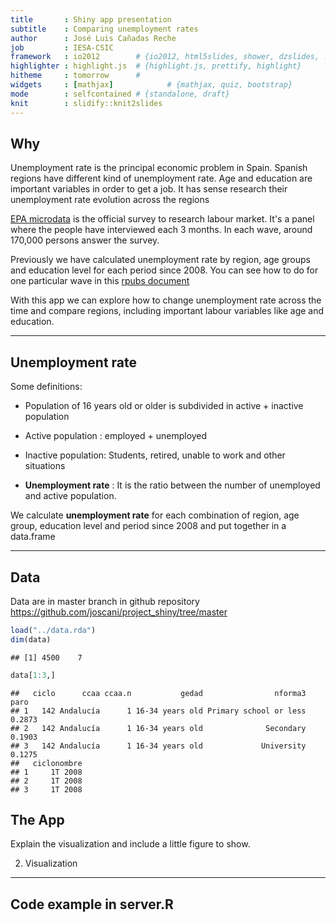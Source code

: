 ```yaml
---
title       : Shiny app presentation
subtitle    : Comparing unemployment rates
author      : José Luis Cañadas Reche
job         : IESA-CSIC
framework   : io2012        # {io2012, html5slides, shower, dzslides, ...}
highlighter : highlight.js  # {highlight.js, prettify, highlight}
hitheme     : tomorrow      # 
widgets     : [mathjax]            # {mathjax, quiz, bootstrap}
mode        : selfcontained # {standalone, draft}
knit        : slidify::knit2slides
---
```


## Why

Unemployment  rate is the principal economic problem in Spain. Spanish regions have different kind of unemployment rate. Age and education are important variables in order to get a job.  It has sense  research their  unemployment rate evolution across the regions

[EPA microdata](http://www.ine.es/en/inebaseDYN/epa30308/epa_microdatos_en.htm) is the official survey to research labour market. It's a panel where the people have interviewed each 3 months. In each wave, around 170,000 persons answer the survey.

Previously we have calculated unemployment rate by region, age groups and education level for each period since 2008. You can see how to do for one particular wave in this [rpubs document](http://rpubs.com/joscani/unemplrate)

With this app we can explore how to change unemployment rate across the time and compare regions, including important labour variables like age and education.

---

## Unemployment rate
Some definitions:

* Population of 16 years old or older is subdivided in active + inactive population
* Active population :  employed + unemployed 
* Inactive population: Students, retired, unable to work and other situations

* __Unemployment rate__ : It is the ratio between the number of unemployed and active population.

We calculate __unemployment rate__ for each combination of region, age group, education level and period since 2008 and put together in a data.frame

---


## Data
Data are in master branch in github repository
https://github.com/joscani/project_shiny/tree/master


```r
load("../data.rda")
dim(data)
```

```
## [1] 4500    7
```

```r
data[1:3,]
```

```
##   ciclo      ccaa ccaa.n           gedad                nforma3   paro
## 1   142 Andalucía      1 16-34 years old Primary school or less 0.2873
## 2   142 Andalucía      1 16-34 years old              Secondary 0.1903
## 3   142 Andalucía      1 16-34 years old             University 0.1275
##   ciclonombre
## 1     1T 2008
## 2     1T 2008
## 3     1T 2008
```


## The App
Explain the visualization  and include a little figure to show.

2. Visualization

---

## Code example in server.R







